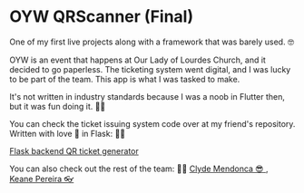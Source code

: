 # OYW QRScanner (Final)

One of my first live projects along with a framework that was barely used. 🤓

OYW is an event that happens at Our Lady of Lourdes Church, and it decided to go paperless. The ticketing system went digital,
and I was lucky to be part of the team. This app is what I was tasked to make.

It's not written in industry standards because I was a noob in Flutter then, but it was fun doing it. 💖💖

You can check the ticket issuing system code over at my friend's repository. Written with love 💖 in Flask: 🙌🙌

<a href="https://github.com/keane3pereira/oyw_api_flask"> Flask backend QR ticket generator</a>

You can also check out the rest of the team: 👨‍💻
<a href="https://github.com/clydemendonca">Clyde Mendonca 😎 </a>, &nbsp;
<a href="https://github.com/keane3pereira">Keane Pereira 👓 </a>
